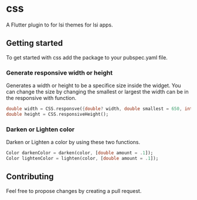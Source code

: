 # css

A Flutter plugin to for lsi themes for lsi apps.

## Getting started

To get started with css add the package to your pubspec.yaml file.

### Generate responsive width or height
Generates a width or height to be a specifice size inside the widget. You can change the size by changing the smallest or largest the width can be in the responsive with function. 
```dart
double width = CSS.responsve({double? width, double smallest = 650, int total = 1});
double height = CSS.responsiveHeight();
```

### Darken or Lighten color
Darken or Lighten a color by using these two functions.

```dart
Color darkenColor = darken(color, [double amount = .1]);
Color lightenColor = lighten(color, [double amount = .1]);
```

## Contributing

Feel free to propose changes by creating a pull request.

